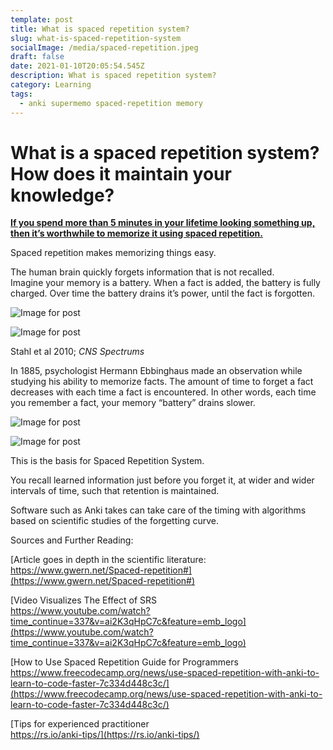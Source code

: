 ```yaml
---
template: post
title: What is spaced repetition system?
slug: what-is-spaced-repetition-system
socialImage: /media/spaced-repetition.jpeg
draft: false
date: 2021-01-10T20:05:54.545Z
description: What is spaced repetition system?
category: Learning
tags:
  - anki supermemo spaced-repetition memory
---
```

# What is a spaced repetition system? How does it maintain your knowledge?

**[If you spend more than 5 minutes in your lifetime looking something up, then it’s worthwhile to memorize it using spaced repetition.](https://www.gwern.net/Spaced-repetition#)**

Spaced repetition makes memorizing things easy.

The human brain quickly forgets information that is not recalled.\
Imagine your memory is a battery. When a fact is added, the battery is fully charged. Over time the battery drains it’s power, until the fact is forgotten.

![Image for post](https://miro.medium.com/max/54/1*zBOXe_99jMVHhCzwJrU9Uw.jpeg?q=20)

![Image for post](https://miro.medium.com/max/741/1*zBOXe_99jMVHhCzwJrU9Uw.jpeg)

Stahl et al 2010; *CNS Spectrums*

In 1885, psychologist Hermann Ebbinghaus made an observation while studying his ability to memorize facts. The amount of time to forget a fact decreases with each time a fact is encountered. In other words, each time you remember a fact, your memory “battery” drains slower.

![Image for post](https://miro.medium.com/max/60/1*C3HTFVEtk3iN6yFRdt4xVQ.png?q=20)

![Image for post](https://miro.medium.com/max/2991/1*C3HTFVEtk3iN6yFRdt4xVQ.png)

This is the basis for Spaced Repetition System.

You recall learned information just before you forget it, at wider and wider intervals of time, such that retention is maintained.

Software such as Anki takes can take care of the timing with algorithms based on scientific studies of the forgetting curve.

Sources and Further Reading:

[Article goes in depth in the scientific literature:\
https://www.gwern.net/Spaced-repetition#](https://www.gwern.net/Spaced-repetition#)

[Video Visualizes The Effect of SRS\
https://www.youtube.com/watch?time_continue=337&v=ai2K3qHpC7c&feature=emb_logo](https://www.youtube.com/watch?time_continue=337&v=ai2K3qHpC7c&feature=emb_logo)

[How to Use Spaced Repetition Guide for Programmers\
https://www.freecodecamp.org/news/use-spaced-repetition-with-anki-to-learn-to-code-faster-7c334d448c3c/](https://www.freecodecamp.org/news/use-spaced-repetition-with-anki-to-learn-to-code-faster-7c334d448c3c/)

[Tips for experienced practitioner\
https://rs.io/anki-tips/](https://rs.io/anki-tips/)